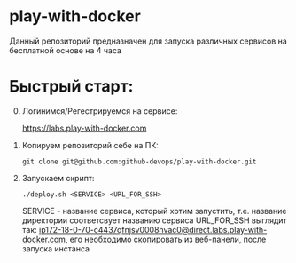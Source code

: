 # play-with-docker

Данный репозиторий предназначен для запуска различных сервисов на бесплатной основе на 4 часа

# Быстрый старт:

0.  Логинимся/Регестрируемся на сервисе:
    
    https://labs.play-with-docker.com

1.  Копируем репозиторий себе на ПК:

        git clone git@github.com:github-devops/play-with-docker.git

2.  Запускаем скрипт:

        ./deploy.sh <SERVICE> <URL_FOR_SSH>

    SERVICE - название сервиса, который хотим запустить, т.е. название директории соответсвует названию сервиса
    URL_FOR_SSH выглядит так: ip172-18-0-70-c4437qfnjsv0008hvac0@direct.labs.play-with-docker.com,
    его необходимо скопировать из веб-панели, после запуска инстанса
